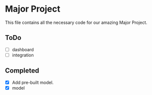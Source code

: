 # Major Project

This file contains all the necessary code for our amazing Major Project.

## ToDo

- [ ] dashboard
- [ ] integration

## Completed

- [x] Add pre-built model.
- [x] model
